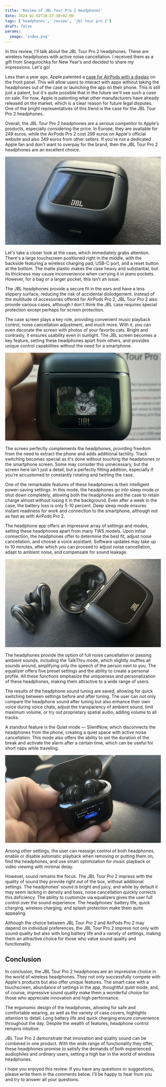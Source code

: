 ```yaml
---
title: 'Review of JBL Tour Pro 2 Headphones'
date: 2024-01-02T10:57:58+02:00
tags: ['headphones', 'review', 'jbl tour pro 2']
draft: false
params:
  image: 'index.png'
---
```


In this review, I'll talk about the JBL Tour Pro 2 headphones. These are wireless headphones with active noise
cancellation. I received them as a gift from Snegurochka for New Year's and decided to share my impressions. Let's go!

Less than a year ago, Apple patented a
[case for AirPods with a display](https://www.patentlyapple.com/2023/03/apple-invents-an-airpods-case-with-a-frontside-touch-display-allowing-users-to-interact-with-apps-for-music-apple-tv-maps.html)
on the front panel. This will allow users to interact with apps without taking the headphones out of the case or
launching the app on their phone. This is still just a patent, but it's quite possible that in the future we'll see such
a case on sale. For now, Apple is patenting what other manufacturers have already released on the market, which is a
clear reason for future legal disputes. One of the bright representatives of this trend is the case for the JBL Tour Pro
2 headphones.

Overall, the JBL Tour Pro 2 headphones are a serious competitor to Apple's products, especially considering the price.
In Europe, they are available for 249 euros, while the AirPods Pro 2 cost 299 euros on Apple's official website and also
249 euros from other sellers. If you're not a dedicated Apple fan and don't want to overpay for the brand, then the JBL
Tour Pro 2 headphones are an excellent choice.

![IMG_0031.webp](IMG_0031.webp)

Let's take a closer look at the case, which immediately grabs attention. There's a large touchscreen positioned right in
the middle, with the backside featuring a wireless charging pad, USB-C port, and a reset button at the bottom. The matte
plastic makes the case heavy and substantial, but its thickness may cause inconvenience when carrying it in jeans
pockets. However, for a bag or a larger pocket, this isn't an issue.

The JBL headphones provide a secure fit in the ears and have a less slippery surface, reducing the risk of accidental
dislodgement. Instead of the multitude of accessories offered for AirPods Pro 2, JBL Tour Pro 2 also provide various
cases, although I don't think the JBL case requires special protection except perhaps for screen protection.

The case screen plays a key role, providing convenient music playback control, noise cancellation adjustment, and much
more. With it, you can even decorate the screen with photos of your favorite cats. Bright and contrasty, it ensures
usability even in sunlight. The JBL screen becomes a key feature, setting these headphones apart from others, and
provides unique control capabilities without the need for a smartphone.

![IMG_0030.webp](IMG_0030.webp)

The screen perfectly complements the headphones, providing freedom from the need to extract the phone and adds
additional tactility. Track switching becomes special as it's done without touching the headphones or the smartphone
screen. Some may consider this unnecessary, but the screen here isn't just a detail, but a perfectly fitting addition,
especially if you're accustomed to constantly rotating and twirling the case.

One of the remarkable features of these headphones is their intelligent power-saving settings. In this mode, the
headphones go into sleep mode or shut down completely, allowing both the headphones and the case to retain charge almost
without losing it in the background. Even after a week in the case, the battery loss is only 5-10 percent. Deep sleep
mode ensures instant readiness for work and connection to the smartphone, although not as fast as with AirPods Pro 2.

The headphone app offers an impressive array of settings and modes, setting these headphones apart from many TWS models.
Upon initial connection, the headphones offer to determine the best fit, adjust noise cancellation, and choose a voice
assistant. Software updates may take up to 10 minutes, after which you can proceed to adjust noise cancellation, adapt
to ambient noise, and compensate for sound leakage.

![IMG_0033.webp](IMG_0033.webp)

The headphones provide the option of full noise cancellation or passing ambient sounds, including the TalkThru mode,
which slightly muffles all sounds around, amplifying only the speech of the person next to you. The equalizer offers
five preset settings and the ability to create a personal profile. All these functions emphasize the uniqueness and
personalization of these headphones, making them attractive to a wide range of users.

The results of the headphone sound tuning are saved, allowing for quick switching between settings before and after
tuning. The user can not only compare the headphone sound after tuning but also enhance their own voice during voice
chats, adjust the transparency of ambient sound, limit maximum volume, or try out proprietary spatial audio, adding
volume to all tracks.

A standout feature is the Quiet mode — SilentNow, which disconnects the headphones from the phone, creating a quiet
space with active noise cancellation. This mode also offers the ability to set the duration of the break and activate
the alarm after a certain time, which can be useful for short naps while traveling.

![IMG_0034.webp](IMG_0034.webp)

Among other settings, the user can reassign control of both headphones, enable or disable automatic playback when
removing or putting them on, find the headphones, and use smart optimization for music playback or video viewing with
minimal delay.

However, sound remains the focus. The JBL Tour Pro 2 impress with the quality of sound they provide right out of the
box, without additional settings. The headphones' sound is bright and juicy, and while by default it may seem lacking in
density and bass, noise cancellation quickly corrects this deficiency. The ability to customize via equalizers gives the
user full control over the sound experience. The headphones' battery life, quick charging, wireless charging, and splash
protection make them quite appealing.

Although the choice between JBL Tour Pro 2 and AirPods Pro 2 may depend on individual preferences, the JBL Tour Pro 2
impress not only with sound quality but also with long battery life and a variety of settings, making them an attractive
choice for those who value sound quality and functionality.

## Conclusion

In conclusion, the JBL Tour Pro 2 headphones are an impressive choice in the world of wireless headphones. They not only
successfully compete with Apple's products but also offer unique features. The smart case with a touchscreen, abundance
of settings in the app, thoughtful quiet mode, and, of course, impressive sound quality make them a wonderful choice for
those who appreciate innovation and high performance.

The ergonomic design of the headphones, allowing for safe and comfortable wearing, as well as the variety of case
covers, highlights attention to detail. Long battery life and quick charging ensure convenience throughout the day.
Despite the wealth of features, headphone control remains intuitive.

JBL Tour Pro 2 demonstrate that innovation and quality sound can be combined in one product. With the wide range of
functionality they offer, these headphones promise to satisfy the demands of both experienced audiophiles and ordinary
users, setting a high bar in the world of wireless headphones.

I hope you enjoyed this review. If you have any questions or suggestions, please write them in the comments below. I'll
be happy to hear from you and try to answer all your questions.
